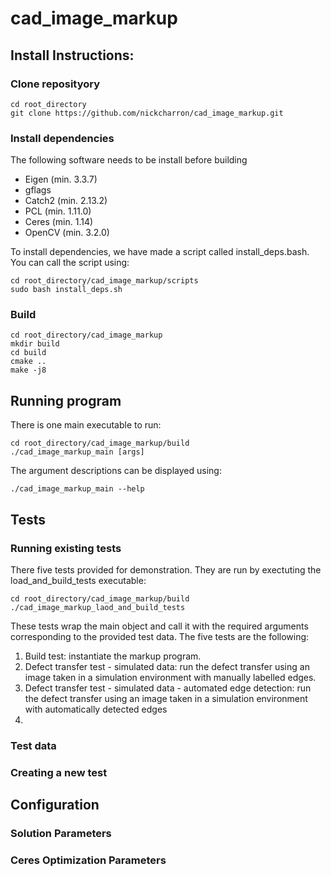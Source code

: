 # cad_image_markup

## Install Instructions:

### Clone reposityory

```
cd root_directory
git clone https://github.com/nickcharron/cad_image_markup.git
```

### Install dependencies

The following software needs to be install before building

* Eigen (min. 3.3.7)
* gflags
* Catch2 (min. 2.13.2)
* PCL (min. 1.11.0)
* Ceres (min. 1.14)
* OpenCV (min. 3.2.0)

To install dependencies, we have made a script called install_deps.bash. You can call the script using:


```
cd root_directory/cad_image_markup/scripts
sudo bash install_deps.sh
```

### Build

```
cd root_directory/cad_image_markup
mkdir build
cd build
cmake ..
make -j8
```

## Running program

There is one main executable to run:

```
cd root_directory/cad_image_markup/build
./cad_image_markup_main [args]
```

The argument descriptions can be displayed using:

```
./cad_image_markup_main --help
```

## Tests
### Running existing tests
There five tests provided for demonstration. They are run by exectuting the load_and_build_tests executable: 
```
cd root_directory/cad_image_markup/build
./cad_image_markup_laod_and_build_tests
```

These tests wrap the main object and call it with the required arguments corresponding to the provided test data. The five tests are the following: 

1. Build test: instantiate the markup program. 
2. Defect transfer test - simulated data: run the defect transfer using an image taken in a simulation environment with manually labelled edges. 
3. Defect transfer test - simulated data - automated edge detection: run the defect transfer using an image taken in a simulation environment with automatically detected edges
4. 

### Test data 

### Creating a new test 

## Configuration 
### Solution Parameters

### Ceres Optimization Parameters

